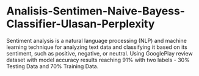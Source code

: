# Analisis-Sentimen-Naive-Bayess-Classifier-Ulasan-Perplexity
Sentiment analysis is a natural language processing (NLP) and machine learning technique for analyzing text data and classifying it based on its sentiment, such as positive, negative, or neutral. Using GooglePlay review dataset with model accuracy results reaching 91% with two labels - 30% Testing Data and 70% Training Data.
